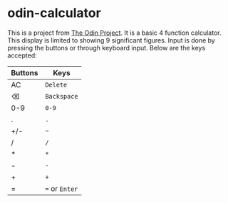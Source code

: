 # odin-calculator

This is a project from [The Odin Project](https://www.theodinproject.com/lessons/foundations-calculator).
It is a basic 4 function calculator.
This display is limited to showing 9 significant figures.
Input is done by pressing the buttons or through keyboard input.
Below are the keys accepted:

| Buttons | Keys           |
| ------- | -------------- |
| AC      | `Delete`       |
| ⌫       | `Backspace`    |
| 0-9     | `0-9`          |
| .       | `.`            |
| +/-     | `~`            |
| /       | `/`            |
| *       | `*`            |
| -       | `-`            |
| +       | `+`            |
| =       | `=` or `Enter` |
